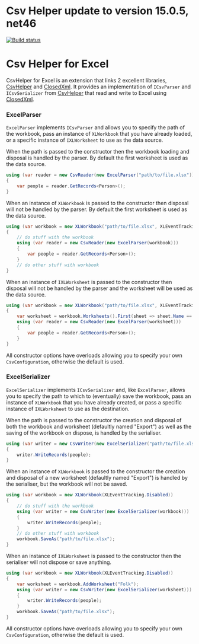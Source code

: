 # Csv Helper update to version 15.0.5, net46

[![Build status](https://ci.appveyor.com/api/projects/status/bqh412kdla4peqsw?svg=true)](https://ci.appveyor.com/project/christophano/csvhelper-excel)
# Csv Helper for Excel

CsvHelper for Excel is an extension that links 2 excellent libraries, [CsvHelper](https://github.com/JoshClose/CsvHelper) and [ClosedXml](https://github.com/closedxml/closedxml).
It provides an implementation of `ICsvParser` and `ICsvSerializer` from [CsvHelper](https://github.com/JoshClose/CsvHelper) that read and write to Excel using [ClosedXml](https://github.com/closedxml/closedxml).

### ExcelParser
`ExcelParser` implements `ICsvParser` and allows you to specify the path of the workbook, pass an instance of `XLWorkbook` that you have already loaded, or a specific instance of `IXLWorksheet` to use as the data source.

When the path is passed to the constructor then the workbook loading and disposal is handled by the parser. By default the first worksheet is used as the data source.
```csharp
using (var reader = new CsvReader(new ExcelParser("path/to/file.xlsx")))
{
    var people = reader.GetRecords<Person>();
}
```
When an instance of `XLWorkbook` is passed to the constructor then disposal will not be handled by the parser. By default the first worksheet is used as the data source.
```csharp
using (var workbook = new XLWorkbook("path/to/file.xlsx", XLEventTracking.Disabled))
{
    // do stuff with the workbook
    using (var reader = new CsvReader(new ExcelParser(workbook)))
    {
        var people = reader.GetRecords<Person>();
    }
    // do other stuff with workbook
}
```
When an instance of `IXLWorksheet` is passed to the constructor then disposal will not be handled by the parser and the worksheet will be used as the data source.
```csharp
using (var workbook = new XLWorkbook("path/to/file.xlsx", XLEventTracking.Disabled))
{
    var worksheet = workbook.Worksheets().First(sheet => sheet.Name == "Folk");
    using (var reader = new CsvReader(new ExcelParser(worksheet)))
    {
        var people = reader.GetRecords<Person>();
    }
}
```
All constructor options have overloads allowing you to specify your own `CsvConfiguration`, otherwise the default is used.

### ExcelSerializer
`ExcelSerializer` implements `ICsvSerializer` and, like `ExcelParser`, allows you to specify the path to which to (eventually) save the workbook, pass an instance of `XLWorkbook` that you have already created, or pass a specific instance of `IXLWorksheet` to use as the destination.

When the path is passed to the constructor the creation and disposal of both the workbook and worksheet (defaultly named "Export") as well as the saving of the workbook on dispose, is handled by the serialiser.
```csharp
using (var writer = new CsvWriter(new ExcelSerializer("path/to/file.xlsx")))
{
    writer.WriteRecords(people);
}
```
When an instance of `XLWorkbook` is passed to the constructor the creation and disposal of a new worksheet (defaultly named "Export") is handled by the serialiser, but the workbook will not be saved.
```csharp
using (var workbook = new XLWorkbook(XLEventTracking.Disabled))
{
    // do stuff with the workbook
    using (var writer = new CsvWriter(new ExcelSerializer(workbook)))
    {
        writer.WriteRecords(people);
    }
    // do other stuff with workbook
    workbook.SaveAs("path/to/file.xlsx");
}
```
When an instance of `IXLWorksheet` is passed to the constructor then the serialiser will not dispose or save anything.
```csharp
using (var workbook = new XLWorkbook(XLEventTracking.Disabled))
{
    var worksheet = workbook.AddWorksheet("Folk");
    using (var writer = new CsvWriter(new ExcelSerializer(worksheet)))
    {
        writer.WriteRecords(people);
    }
    workbook.SaveAs("path/to/file.xlsx");
}
```
All constructor options have overloads allowing you to specify your own `CsvConfiguration`, otherwise the default is used.
